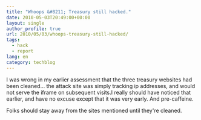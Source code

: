 ```yaml
---
title: "Whoops &#8211; Treasury still hacked."
date: 2010-05-03T20:49:00+00:00
layout: single
author_profile: true
url: 2010/05/03/whoops-treasury-still-hacked/
tags:
  - hack
  - report
lang: en
category: techblog
---
```

I was wrong in my earlier assessment that the three treasury websites had been cleaned… the attack site was simply tracking ip addresses, and would not serve the iframe on subsequent visits.I really should have noticed that earlier, and have no excuse except that it was very early. And pre-caffeine. 

Folks should stay away from the sites mentioned until they're cleaned.